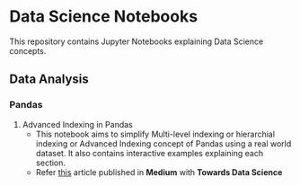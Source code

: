 # Data Science Notebooks

This repository contains Jupyter Notebooks explaining Data Science concepts.

## Data Analysis
### Pandas
1. Advanced Indexing in Pandas 
   * This notebook aims to simplify Multi-level indexing or hierarchial indexing or Advanced Indexing concept of Pandas using a real world dataset. It also contains interactive examples explaining each section.
   * Refer [this](https://towardsdatascience.com/nitty-gritty-of-advanced-indexing-in-pandas-9850b2d50220) article published in **Medium** with **Towards Data Science**
